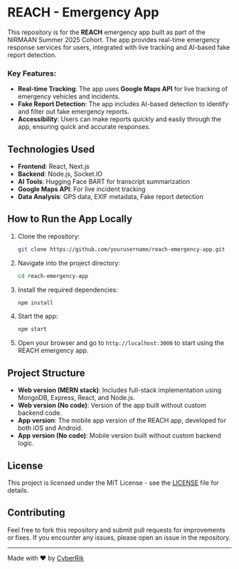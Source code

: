 
# REACH - Emergency App

This repository is for the **REACH** emergency app built as part of the NIRMAAN Summer 2025 Cohort. The app provides real-time emergency response services for users, integrated with live tracking and AI-based fake report detection.

### Key Features:
- **Real-time Tracking**: The app uses **Google Maps API** for live tracking of emergency vehicles and incidents.
- **Fake Report Detection**: The app includes AI-based detection to identify and filter out fake emergency reports.
- **Accessibility**: Users can make reports quickly and easily through the app, ensuring quick and accurate responses.

## Technologies Used

- **Frontend**: React, Next.js
- **Backend**: Node.js, Socket.IO
- **AI Tools**: Hugging Face BART for transcript summarization
- **Google Maps API**: For live incident tracking
- **Data Analysis**: GPS data, EXIF metadata, Fake report detection

## How to Run the App Locally

1. Clone the repository:
   ```bash
   git clone https://github.com/yourusername/reach-emergency-app.git
   ```

2. Navigate into the project directory:
   ```bash
   cd reach-emergency-app
   ```

3. Install the required dependencies:
   ```bash
   npm install
   ```

4. Start the app:
   ```bash
   npm start
   ```

5. Open your browser and go to `http://localhost:3000` to start using the REACH emergency app.

## Project Structure

- **Web version (MERN stack)**: Includes full-stack implementation using MongoDB, Express, React, and Node.js.
- **Web version (No code)**: Version of the app built without custom backend code.
- **App version**: The mobile app version of the REACH app, developed for both iOS and Android.
- **App version (No code)**: Mobile version built without custom backend logic.

## License

This project is licensed under the MIT License - see the [LICENSE](LICENSE) file for details.

## Contributing

Feel free to fork this repository and submit pull requests for improvements or fixes. If you encounter any issues, please open an issue in the repository.

---

Made with ❤️ by [CyberRik](https://github.com/CyberRik)
